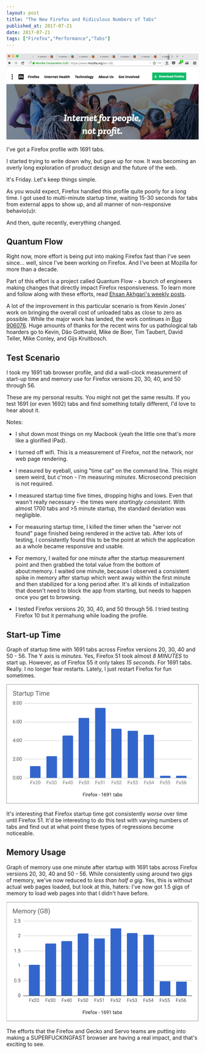 ```yaml
---
layout: post
title: "The New Firefox and Ridiculous Numbers of Tabs"
published_at: 2017-07-21
date: 2017-07-21
tags: ["Firefox","Performance","Tabs"]
---
```


![Tabs!](tabs.png)

I've got a Firefox profile with 1691 tabs.

I started trying to write down why, but gave up for now. It was becoming an overly long exploration of product design and the future of the web.

It's Friday. Let's keep things simple.

As you would expect, Firefox handled this profile quite poorly for a long time. I got used to multi-minute startup time, waiting 15-30 seconds for tabs from external apps to show up, and all manner of non-responsive behavio(u)r.

And then, quite recently, everything changed.

## Quantum Flow

Right now, more effort is being put into making Firefox fast than I've seen since... well, since I've been working on Firefox. And I've been at Mozilla for more than a decade.

Part of this effort is a project called Quantum Flow - a bunch of engineers making changes that directly impact Firefox responsiveness. To learn more and follow along with these efforts, read [Ehsan Akhgari's weekly posts](https://ehsanakhgari.org/tag/quantumflow).

A lot of the improvement in this particular scenario is from Kevin Jones' work on bringing the overall cost of unloaded tabs as close to zero as possible. While the major work has landed, the work continues in [Bug 906076](https://bugzilla.mozilla.org/show_bug.cgi?id=906076). Huge amounts of thanks for the recent wins for us pathological tab hoarders go to Kevin, Dão Gottwald, Mike de Boer, Tim Taubert, David Teller, Mike Conley, and Gijs Kruitbosch.

## Test Scenario

I took my 1691 tab browser profile, and did a wall-clock measurement of start-up time and memory use for Firefox versions 20, 30, 40, and 50 through 56.

These are my personal results. You might not get the same results. If you test 1691 (or even 1692) tabs and find something totally different, I'd love to hear about it.

Notes:

* I shut down most things on my Macbook (yeah the little one that's more like a glorified iPad).

* I turned off wifi. This is a measurement of Firefox, not the network, nor web page rendering.

* I measured by eyeball, using "time cat" on the command line. This might seem weird, but c'mon - I'm measuring *minutes*. Microsecond precision is not required.

* I measured startup time five times, dropping highs and lows. Even that wasn't really necessary - the times were *startingly consistent*. With almost 1700 tabs and >5 minute startup, the standard deviation was negligible.

* For measuring startup time, I killed the timer when the "server not found" page finished being rendered in the active tab. After lots of testing, I consistently found this to be the point at which the application as a whole became responsive and usable.

* For memory, I waited for one minute after the startup measurement point and then grabbed the total value from the bottom of about:memory. I waited one minute, because I observed a consistent spike in memory after startup which went away within the first minute and then stabilized for a long period after. It's all kinds of initialization that doesn't need to block the app from starting, but needs to happen once you get to browsing.

* I tested Firefox versions 20, 30, 40, and 50 through 56. I tried testing Firefox 10 but it permahung while loading the profile.

## Start-up Time

Graph of startup time with 1691 tabs across Firefox versions 20, 30, 40 and 50 - 56. The Y axis is *minutes*. Yes, Firefox 51 took almost *8 MINUTES* to start up. However, as of Firefox 55 it only takes *15 seconds*. For 1691 tabs. Really. I no longer fear restarts. Lately, I just restart Firefox for fun sometimes.

![Startup time](startup.png)

It's interesting that Firefox startup time got consistently *worse* over time until Firefox 51. It'd be interesting to do this test with varying numbers of tabs and find out at what point these types of regressions become noticeable.

## Memory Usage

Graph of memory use one minute after startup with 1691 tabs across Firefox versions 20, 30, 40 and 50 - 56. While consistently using around two gigs of memory, we've now reduced to *less than half a gig*. Yes, this is without actual web pages loaded, but look at this, haters: I've now got 1.5 gigs of memory to load web pages into that I didn't have before.

![Memory use](memory.png)

The efforts that the Firefox and Gecko and Servo teams are putting into making a SUPERFUCKINGFAST browser are having a real impact, and that's exciting to see.